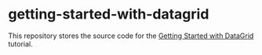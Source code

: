# getting-started-with-datagrid

This repository stores the source code for the [Getting Started with DataGrid](https://js.devexpress.com/Documentation/Guide/Widgets/DataGrid/Getting_Started_with_DataGrid/) tutorial.